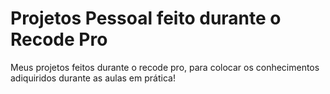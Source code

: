# Projetos Pessoal feito durante o Recode Pro
 Meus projetos feitos durante o recode pro, para colocar os conhecimentos adiquiridos durante as aulas em prática!
